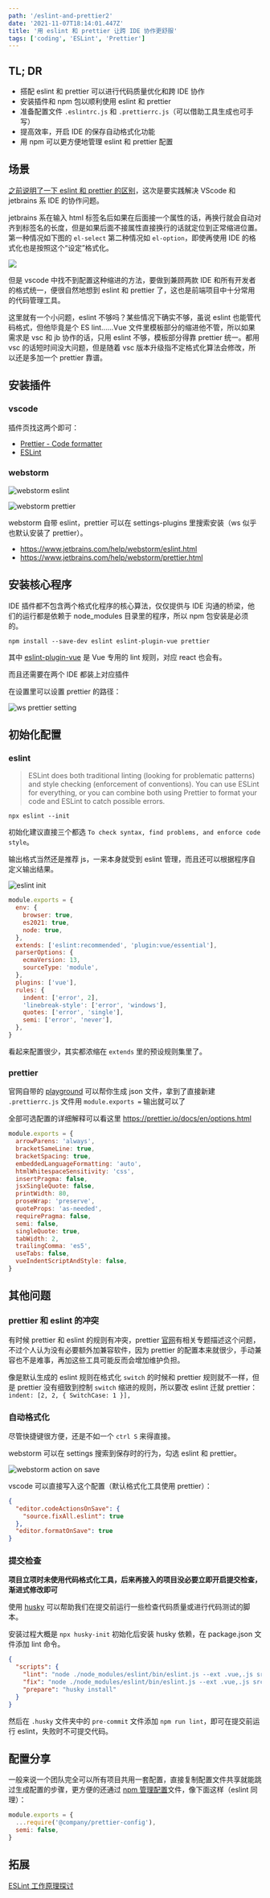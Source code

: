```yaml
---
path: '/eslint-and-prettier2'
date: '2021-11-07T18:14:01.447Z'
title: '用 eslint 和 prettier 让跨 IDE 协作更舒服'
tags: ['coding', 'ESLint', 'Prettier']
---
```


## TL; DR

- 搭配 eslint 和 prettier 可以进行代码质量优化和跨 IDE 协作
- 安装插件和 npm 包以顺利使用 eslint 和 prettier
- 准备配置文件 `.eslintrc.js` 和 `.prettierrc.js`（可以借助工具生成也可手写）
- 提高效率，开启 IDE 的保存自动格式化功能
- 用 npm 可以更方便地管理 eslint 和 prettier 配置

## 场景

[之前说明了一下 eslint 和 prettier 的区别](https://ssshooter.com/2020-06-01-eslint-and-prettier/)，这次是要实践解决 VScode 和 jetbrains 系 IDE 的协作问题。

jetbrains 系在输入 html 标签名后如果在后面接一个属性的话，再换行就会自动对齐到标签名的长度，但是如果后面不接属性直接换行的话就定位到正常缩进位置。第一种情况如下图的 `el-select` 第二种情况如 `el-option`，即使再使用 IDE 的格式化也是按照这个“设定”格式化。

![](https://cdn.jsdelivr.net/gh/ssshooter/photoshop/jb-format.png)

但是 vscode 中找不到配置这种缩进的方法，要做到兼顾两款 IDE 和所有开发者的格式统一，便很自然地想到 eslint 和 prettier 了，这也是前端项目中十分常用的代码管理工具。

这里就有一个小问题，eslint 不够吗？某些情况下确实不够，虽说 eslint 也能管代码格式，但他毕竟是个 ES lint……Vue 文件里模板部分的缩进他不管，所以如果需求是 vsc 和 jb 协作的话，只用 eslint 不够，模板部分得靠 prettier 统一。都用 vsc 的话短时间没大问题，但是随着 vsc 版本升级指不定格式化算法会修改，所以还是多加一个 prettier 靠谱。

## 安装插件

### vscode

插件页找这两个即可：

- [Prettier - Code formatter](https://marketplace.visualstudio.com/items?itemName=esbenp.prettier-vscode)
- [ESLint](https://marketplace.visualstudio.com/items?itemName=dbaeumer.vscode-eslint)

### webstorm

![webstorm eslint](https://cdn.jsdelivr.net/gh/ssshooter/photoshop/ws-eslint.png)

![webstorm prettier](https://cdn.jsdelivr.net/gh/ssshooter/photoshop/ws-prettier.png)

webstorm 自带 eslint，prettier 可以在 settings-plugins 里搜索安装（ws 似乎也默认安装了 prettier）。

- https://www.jetbrains.com/help/webstorm/eslint.html
- https://www.jetbrains.com/help/webstorm/prettier.html

## 安装核心程序

IDE 插件都不包含两个格式化程序的核心算法，仅仅提供与 IDE 沟通的桥梁，他们的运行都是依赖于 node_modules 目录里的程序，所以 npm 包安装是必须的。

```
npm install --save-dev eslint eslint-plugin-vue prettier
```

其中 [eslint-plugin-vue](https://eslint.vuejs.org/rules/) 是 Vue 专用的 lint 规则，对应 react 也会有。

而且还需要在两个 IDE 都装上对应插件

在设置里可以设置 prettier 的路径：

![ws prettier setting](https://cdn.jsdelivr.net/gh/ssshooter/photoshop/ws-prettier2.png)

## 初始化配置

### eslint

> ESLint does both traditional linting (looking for problematic patterns) and style checking (enforcement of conventions). You can use ESLint for everything, or you can combine both using Prettier to format your code and ESLint to catch possible errors.

```
npx eslint --init
```

初始化建议直接三个都选 `To check syntax, find problems, and enforce code style`。

输出格式当然还是推荐 js，一来本身就受到 eslint 管理，而且还可以根据程序自定义输出结果。

![eslint init](https://cdn.jsdelivr.net/gh/ssshooter/photoshop/eslint-init.png)

```javascript
module.exports = {
  env: {
    browser: true,
    es2021: true,
    node: true,
  },
  extends: ['eslint:recommended', 'plugin:vue/essential'],
  parserOptions: {
    ecmaVersion: 13,
    sourceType: 'module',
  },
  plugins: ['vue'],
  rules: {
    indent: ['error', 2],
    'linebreak-style': ['error', 'windows'],
    quotes: ['error', 'single'],
    semi: ['error', 'never'],
  },
}
```

看起来配置很少，其实都浓缩在 `extends` 里的预设规则集里了。

<!-- const 会不会被加速 -->

### prettier

官网自带的 [playground](https://prettier.io/playground/) 可以帮你生成 json 文件，拿到了直接新建 `.prettierrc.js` 文件用 `module.exports =` 输出就可以了

全部可选配置的详细解释可以看这里 https://prettier.io/docs/en/options.html

```javascript
module.exports = {
  arrowParens: 'always',
  bracketSameLine: true,
  bracketSpacing: true,
  embeddedLanguageFormatting: 'auto',
  htmlWhitespaceSensitivity: 'css',
  insertPragma: false,
  jsxSingleQuote: false,
  printWidth: 80,
  proseWrap: 'preserve',
  quoteProps: 'as-needed',
  requirePragma: false,
  semi: false,
  singleQuote: true,
  tabWidth: 2,
  trailingComma: 'es5',
  useTabs: false,
  vueIndentScriptAndStyle: false,
}
```

## 其他问题

### prettier 和 eslint 的冲突

有时候 prettier 和 eslint 的规则有冲突，prettier [官网](https://prettier.io/docs/en/related-projects.html#eslint-integrations)有相关专题描述这个问题，不过个人认为没有必要额外加兼容软件，因为 prettier 的配置本来就很少，手动兼容也不是难事，再加这些工具可能反而会增加维护负担。

像是默认生成的 eslint 规则在格式化 `switch` 的时候和 prettier 规则就不一样，但是 prettier 没有细致到控制 `switch` 缩进的规则，所以要改 eslint 迁就 prettier：`indent: [2, 2, { SwitchCase: 1 }],`

### 自动格式化

尽管快捷键很方便，还是不如一个 `ctrl S` 来得直接。

webstorm 可以在 settings 搜索到保存时的行为，勾选 eslint 和 prettier。

![webstorm action on save](https://cdn.jsdelivr.net/gh/ssshooter/photoshop/ws-action-on-save.png)

vscode 可以直接写入这个配置（默认格式化工具使用 prettier）：

```json
{
  "editor.codeActionsOnSave": {
    "source.fixAll.eslint": true
  },
  "editor.formatOnSave": true
}
```

### 提交检查

**项目立项时未使用代码格式化工具，后来再接入的项目没必要立即开启提交检查，渐进式修改即可**

使用 [husky](https://typicode.github.io/husky) 可以帮助我们在提交前运行一些检查代码质量或进行代码测试的脚本。

安装过程大概是 `npx husky-init` 初始化后安装 husky 依赖，在 package.json 文件添加 lint 命令。

```json
{
  "scripts": {
    "lint": "node ./node_modules/eslint/bin/eslint.js --ext .vue,.js src",
    "fix": "node ./node_modules/eslint/bin/eslint.js --ext .vue,.js src --fix",
    "prepare": "husky install"
  }
}
```

然后在 `.husky` 文件夹中的 `pre-commit` 文件添加 `npm run lint`，即可在提交前运行 eslint，失败时不可提交代码。

## 配置分享

一般来说一个团队完全可以所有项目共用一套配置，直接复制配置文件共享就能跳过生成配置的步骤，更方便的还通过 [npm 管理配置](https://prettier.io/docs/en/configuration.html#sharing-configurations)文件，像下面这样（eslint 同理）：

```javascript
module.exports = {
  ...require('@company/prettier-config'),
  semi: false,
}
```

## 拓展

[ESLint 工作原理探讨](https://zhuanlan.zhihu.com/p/53680918)
